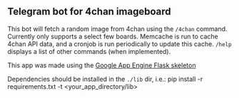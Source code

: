 ## Telegram bot for 4chan imageboard

This bot will fetch a random image from 4chan using the `/4chan` command. Currently only
supports a select few boards. Memcache is run to cache 4chan API data, and a cronjob is
run periodically to update this cache. `/help` displays a list of other commands (when
implemented).

This app was made using the [Google App Engine Flask skeleton](https://github.com/GoogleCloudPlatform/appengine-python-flask-skeleton)

Dependencies should be installed in the `./lib` dir, i.e.:
    pip install -r requirements.txt -t <your_app_directory/lib>